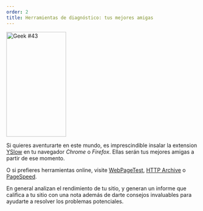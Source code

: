 ```yaml
---
order: 2
title: Herramientas de diagnóstico: tus mejores amigas
---
```


<div class="img-left">
  <img id="geek-43" src="http://browserdiet.com/en/assets/img/43.png" alt="Geek #43" width="157" height="275" />
</div>

Si quieres aventurarte en este mundo, es imprescindible insalar la extension [YSlow](http://yslow.org/) en tu navegador *Chrome* o *Firefox*. Ellas serán tus mejores amigas a partir de ese momento.

O si prefieres herramientas online, visite [WebPageTest](http://www.webpagetest.org/), [HTTP Archive](http://httparchive.org/) o [PageSpeed](https://developers.google.com/speed/pagespeed/insights/).

En general analizan el rendimiento de tu sitio, y generan un informe que califica a tu sitio con una nota además de darte consejos invaluables para ayudarte a resolver los problemas potenciales.
